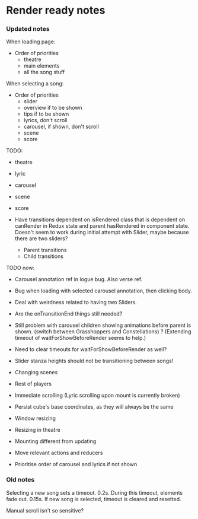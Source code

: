 # Render ready notes

### Updated notes

When loading page:

* Order of priorities
    * theatre
    * main elements
    * all the song stuff

When selecting a song:

* Order of priorities
    * slider
    * overview if to be shown
    * tips if to be shown
    * lyrics, don't scroll
    * carousel, if shown, don't scroll
    * scene
    * score

TODO:
* theatre
* lyric
* carousel
* scene
* score

* Have transitions dependent on isRendered class that is dependent on canRender in Redux state and parent hasRendered in component state. Doesn't seem to work during initial attempt with Slider, maybe because there are two sliders?

    * Parent transitions
    * Child transitions

TODO now:
* Carousel annotation ref in logue bug. Also verse ref.
* Bug when loading with selected carousel annotation, then clicking body.

* Deal with weirdness related to having two Sliders.
* Are the onTransitionEnd things still needed?
* Still problem with carousel children showing animations before parent is shown. (switch between Grasshoppers and Constellations) ? (Extending timeout of waitForShowBeforeRender seems to help.)
* Need to clear timeouts for waitForShowBeforeRender as well?
* Slider stanza heights should not be transitioning between songs!

* Changing scenes
* Rest of players
* Immediate scrolling (Lyric scrolling upon mount is currently broken)
* Persist cube's base coordinates, as they will always be the same
* Window resizing
* Resizing in theatre
* Mounting different from updating
* Move relevant actions and reducers
* Prioritise order of carousel and lyrics if not shown

### Old notes

Selecting a new song sets a timeout. 0.2s.
During this timeout, elements fade out. 0.15s.
If new song is selected, timeout is cleared and resetted.

Manual scroll isn't so sensitive?

